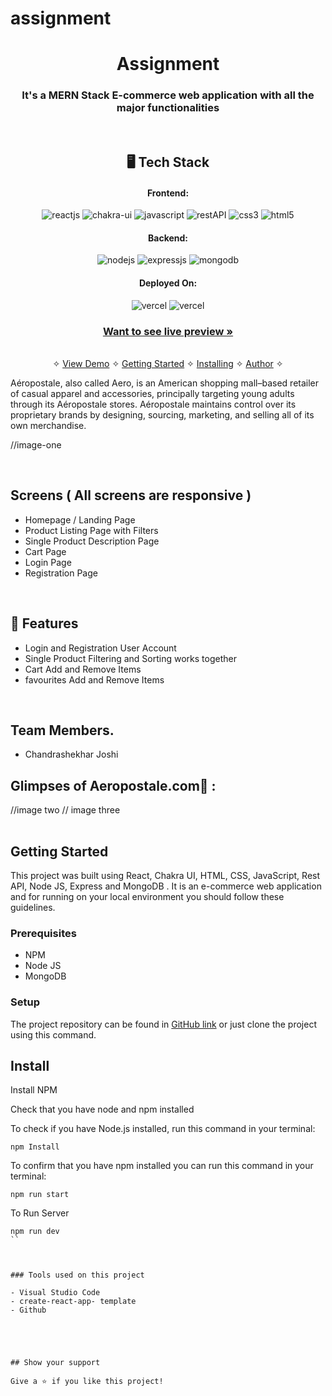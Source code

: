 # assignment


<h1 align="center">Assignment</h1>

<h3 align="center">It's a MERN Stack E-commerce web application with all the major functionalities</h3>

<br />

<h2 align="center">🖥️ Tech Stack</h2>


<h4 align="center">Frontend:</h4>

<p align="center">
  <img src="https://img.shields.io/badge/React-20232A?style=for-the-badge&logo=react&logoColor=61DAFB" alt="reactjs" />
  <img src="https://img.shields.io/badge/Chakra%20UI-3bc7bd?style=for-the-badge&logo=chakraui&logoColor=white" alt="chakra-ui" />
  <img src="https://img.shields.io/badge/JavaScript-323330?style=for-the-badge&logo=javascript&logoColor=F7DF1E" alt="javascript" />
  <img src="https://img.shields.io/badge/Rest_API-02303A?style=for-the-badge&logo=react-router&logoColor=white" alt="restAPI" />
  <img src="https://img.shields.io/badge/CSS3-1572B6?style=for-the-badge&logo=css3&logoColor=white" alt="css3" />
  <img src="https://img.shields.io/badge/HTML5-E34F26?style=for-the-badge&logo=html5&logoColor=white" alt="html5" />
</p>


<h4 align="center">Backend:</h4>

<p align="center">
  <img src="https://img.shields.io/badge/Node.js-339933?style=for-the-badge&logo=nodedotjs&logoColor=white" alt="nodejs" />
  <img src="https://img.shields.io/badge/Express.js-000000?style=for-the-badge&logo=express&logoColor=white" alt="expressjs" />
  <img src="https://img.shields.io/badge/MongoDB-4EA94B?style=for-the-badge&logo=mongodb&logoColor=white" alt="mongodb" />

</p>






<h4 align="center">Deployed On:</h4>

<p align="center">
  <img src="https://img.shields.io/badge/Netlify-00C7B7?style=for-the-badge&logo=netlify&logoColor=white" alt="vercel" />
  <img src="https://img.shields.io/badge/Vercel-430098?style=for-the-badge&logo=vercel&logoColor=white" alt="vercel" />
</p>



<h3 align="center"><a href=""><strong>Want to see live preview »</strong></a></h3>

<p align="center">
  <br />&#10023;
  <a href="#Demo">View Demo</a> &#10023;
  <a href="#Getting-Started">Getting Started</a> &#10023; 
  <a href="#Install">Installing</a> &#10023;
  <a href="#Contact">Author</a> &#10023;
</p>


Aéropostale, also called Aero, is an American shopping mall–based retailer of casual apparel and accessories, principally targeting young adults through its Aéropostale stores. Aéropostale maintains control over its proprietary brands by designing, sourcing, marketing, and selling all of its own merchandise.


//image-one


<br />

## Screens ( All screens are responsive )
- Homepage / Landing Page
- Product Listing Page with Filters
- Single Product Description Page
- Cart Page
- Login Page
- Registration Page


<br />


## 🚀 Features
- Login and Registration User Account
- Single Product Filtering and Sorting works together 
- Cart Add and Remove Items
- favourites Add and Remove Items 
<br />


## Team Members.
- Chandrashekhar Joshi


## Glimpses of Aeropostale.com🙈 :


<table>
  
 //image two
 // image three
 
 
</table>


## Getting Started

This project was built using React, Chakra UI, HTML, CSS, JavaScript, Rest API, Node JS, Express and MongoDB . It is an e-commerce web application and for running on your local environment you should follow these guidelines.


### Prerequisites

- NPM
- Node JS
- MongoDB

### Setup


The project repository can be found in [GitHub link](https://github.com/Ravi-047/accurate-car-8224) or just clone the project using this command.



## Install

Install NPM

Check that you have node and npm installed

To check if you have Node.js installed, run this command in your terminal:


```
npm Install
```

To confirm that you have npm installed you can run this command in your terminal:


```
npm run start
```

To Run Server


```
npm run dev
``



### Tools used on this project

- Visual Studio Code
- create-react-app- template
- Github





## Show your support

Give a ⭐️ if you like this project!

